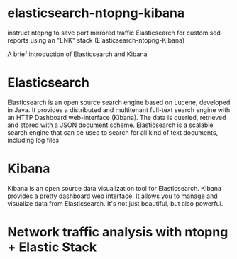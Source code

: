 # elasticsearch-ntopng-kibana
instruct ntopng to save port mirrored traffic Elasticsearch for customised reports using an "ENK" stack (Elasticsearch-ntopng-Kibana)

A brief introduction of Elasticsearch and Kibana

# Elasticsearch
Elasticsearch is an open source search engine based on Lucene, developed in Java. It provides a distributed and multitenant full-text search engine with an HTTP Dashboard web-interface (Kibana). The data is queried, retrieved and stored with a JSON document scheme. Elasticsearch is a scalable search engine that can be used to search for all kind of text documents, including log files

# Kibana
Kibana is an open source data visualization tool for Elasticsearch. Kibana provides a pretty dashboard web interface. It allows you to manage and visualize data from Elasticsearch. It's not just beautiful, but also powerful.
# Network traffic analysis with ntopng + Elastic Stack
